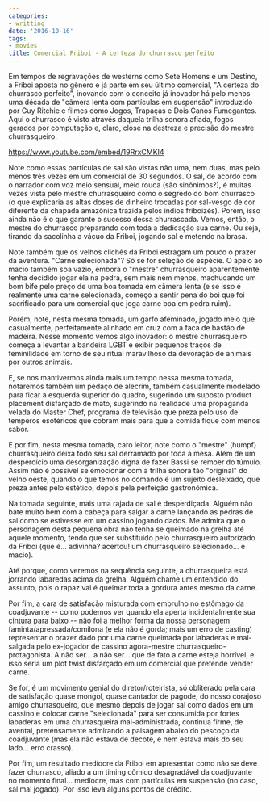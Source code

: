 ```yaml
---
categories:
- writting
date: '2016-10-16'
tags:
- movies
title: Comercial Friboi - A certeza do churrasco perfeito
---
```


Em tempos de regravações de westerns como Sete Homens e um Destino, a Friboi aposta no gênero e já parte em seu último comercial, "A certeza do churrasco perfeito", inovando com o conceito já inovador há pelo menos uma década de "câmera lenta com partículas em suspensão" introduzido por Guy Ritchie e filmes como Jogos, Trapaças e Dois Canos Fumegantes. Aqui o churrasco é visto através daquela trilha sonora afiada, fogos gerados por computação e, claro, close na destreza e precisão do mestre churrasqueiro.

https://www.youtube.com/embed/19RrxCMKI4

Note como essas partículas de sal são vistas não uma, nem duas, mas pelo menos três vezes em um comercial de 30 segundos. O sal, de acordo com o narrador com voz meio sensual, meio rouca (são sinônimos?), é muitas vezes vista pelo mestre churrasqueiro como o segredo do bom churrasco (o que explicaria as altas doses de dinheiro trocadas por sal-vesgo de cor diferente da chapada amazônica trazida pelos índios friboizés). Porém, isso ainda não é o que garante o sucesso dessa churrascada. Vemos, então, o mestre do churrasco preparando com toda a dedicação sua carne. Ou seja, tirando da sacolinha a vácuo da Friboi, jogando sal e metendo na brasa.

Note também que os velhos clichês da Friboi estragam um pouco o prazer da aventura. "Carne selecionada"? Só se for seleção de espécie. O apelo ao macio também soa vazio, embora o "mestre" churrasqueiro aparentemente tenha decidido jogar ela na pedra, sem mais nem menos, machucando um bom bife pelo preço de uma boa tomada em câmera lenta (e se isso é realmente uma carne selecionada, começo a sentir pena do boi que foi sacrificado para um comercial que joga carne boa em pedra ruim).

Porém, note, nesta mesma tomada, um garfo afeminado, jogado meio que casualmente, perfeitamente alinhado em cruz com a faca de bastão de madeira. Nesse momento vemos algo inovador: o mestre churrasqueiro começa a levantar a bandeira LGBT e exibir pequenos traços de feminilidade em torno de seu ritual maravilhoso da devoração de animais por outros animais.

E, se nos mantivermos ainda mais um tempo nessa mesma tomada, notaremos também um pedaço de alecrim, também casualmente modelado para ficar à esquerda superior do quadro, sugerindo um suposto product placement disfarçado de mato, sugerindo na realidade uma propaganda velada do Master Chef, programa de televisão que preza pelo uso de temperos esotéricos que cobram mais para que a comida fique com menos sabor.

E por fim, nesta mesma tomada, caro leitor, note como o "mestre" (humpf) churrasqueiro deixa todo seu sal derramado por toda a mesa. Além de um desperdício uma desorganização digna de fazer Bassi se remoer do túmulo. Assim não é possível se emocionar com a trilha sonora tão "original" do velho oeste, quando o que temos no comando é um sujeito desleixado, que preza antes pelo estético, depois pela perfeição gastronômica.

Na tomada seguinte, mais uma rajada de sal é desperdiçada. Alguém não bate muito bem com a cabeça para salgar a carne lançando as pedras de sal como se estivesse em um cassino jogando dados. Me admira que o personagem desta pequena obra não tenha se queimado na grelha até aquele momento, tendo que ser substituído pelo churrasqueiro autorizado da Friboi (que é... adivinha? acertou! um churrasqueiro selecionado... e macio).

Até porque, como veremos na sequência seguinte, a churrasqueira está jorrando labaredas acima da grelha. Alguém chame um entendido do assunto, pois o rapaz vai é queimar toda a gordura antes mesmo da carne.

Por fim, a cara de satisfação misturada com embrulho no estômago da coadjuvante -- como podemos ver quando ela aperta incidentalmente sua cintura para baixo -- não foi a melhor forma da nossa personagem faminta/apressada/comilona (e ela não é gorda; mais um erro de casting) representar o prazer dado por uma carne queimada por labaderas e mal-salgada pelo ex-jogador de cassino agora-mestre churrasqueiro-protagonista. A não ser... a não ser... que de fato a carne esteja horrível, e isso seria um plot twist disfarçado em um comercial que pretende vender carne.

Se for, é um movimento genial do diretor/roteirista, só obliterado pela cara de satisfação quase mongol, quase cantador de pagode, do nosso corajoso amigo churrasqueiro, que mesmo depois de jogar sal como dados em um cassino e colocar carne "selecionada" para ser consumida por fortes labaderas em uma churrasqueira mal-administrada, continua firme, de avental, pretensamente admirando a paisagem abaixo do pescoço da coadjuvante (mas ela não estava de decote, e nem estava mais do seu lado... erro crasso).

Por fim, um resultado medíocre da Friboi em apresentar como não se deve fazer churrasco, aliado a um timing cômico desagradável da coadjuvante no momento final... medíocre, mas com partículas em suspensão (no caso, sal mal jogado). Por isso leva alguns pontos de crédito.